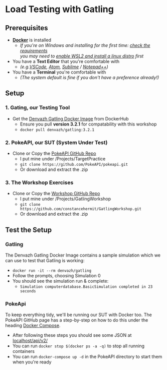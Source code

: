 # Load Testing with Gatling

## Prerequisites
* [**Docker**](https://www.docker.com/get-started) is installed 
    * _If you're on Windows and installing for the first time: [check the requirements](https://docs.docker.com/docker-for-windows/wsl/) \
    you may need to [enable WSL2 and install a linux distro](https://docs.microsoft.com/en-us/windows/wsl/install-win10) first_
* You have a **Text Editor** that you're comfortable with
    * _(e.g.[VSCode](https://code.visualstudio.com/), [Atom](https://atom.io/), [Sublime](https://www.sublimetext.com/) / [Notepad++](https://notepad-plus-plus.org/))_
* You have a **Terminal** you're comfortable with
    * _(The system default is fine if you don't have a preference already!)_

## Setup

### 1. Gating, our Testing Tool

* Get the [Denvazh Gatling Docker Image](https://hub.docker.com/r/denvazh/gatling) from DockerHub
    * Ensure you pull **version 3.2.1** for compatability with this workshop
    * `docker pull denvazh/gatling:3.2.1`

### 2. PokeAPI, our SUT (System Under Test)

* Clone or Copy the [PokeAPI GitHub Repo](https://github.com/PokeAPI/pokeapi/)
    * I put mine under /Projects/TargetPractice
    * `git clone https://github.com/PokeAPI/pokeapi.git`
    * Or download and extract the .zip

### 3. The Workshop Exercises

* Clone or Copy the [Workshop GitHub Repo](https://github.com/constancehermit/GatlingWorkshop)
    * I put mine under /Projects/GatlingWorkshop
    * `git clone https://github.com/constancehermit/GatlingWorkshop.git`
    * Or download and extract the .zip

## Test the Setup

### Gatling

The Denvazh Gatling Docker Image contains a sample simulation which we can use to test that Gatling is working:
* `docker run -it --rm denvazh/gatling`
* Follow the prompts, choosing Simulation 0
* You should see the simulation run & complete: 
    * `Simulation computerdatabase.BasicSimulation completed in 23 seconds` 

### PokeApi

To keep everything tidy, we'll be running our SUT with Docker too. The PokeAPI GitHub page has a step-by-step on how to do this under the heading [Docker Compose](https://github.com/PokeAPI/pokeapi/). 
* After following these steps you should see some JSON at [localhost/api/v2/](localhost/api/v2/)
* You can run `docker stop $(docker ps -a -q)` to stop all running containers
* You can run `docker-compose up -d` in the PokeAPI directory to start them when you're ready
